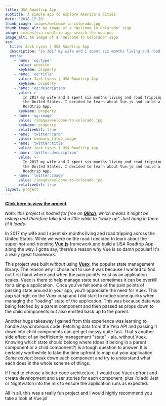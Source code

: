 ```yaml
---
title: USA Roadtrip App
subtitle: A simple app to explore America's cities.
date: '2018-12-18'
thumb_image: images/welcome-to-colorado.jpg
thumb_image_alt: An image of a "Welcome to Colorado" sign
image: images/usa-roadtrip-app-search-the-usa.png
image_alt: An image of a "Welcome to Colorado" sign
seo:
  title: Jack Lyons | USA Roadtrip App
  description: "In 2017 my wife and I spent six months living and road tripping across the United States. I decided to learn about\_Vue.js and build a USA Roadtrip App."
  extra:
    - name: 'og:type'
      value: website
      keyName: property
    - name: 'og:title'
      value: Jack Lyons | USA Roadtrip App
      keyName: property
    - name: 'og:description'
      value: >-
        In 2017 my wife and I spent six months living and road tripping across
        the United States. I decided to learn about Vue.js and build a USA
        Roadtrip App.
      keyName: property
    - name: 'og:image'
      value: /images/welcome-to-colorado.jpg
      keyName: property
      relativeUrl: true
    - name: 'twitter:card'
      value: summary_large_image
    - name: 'twitter:title'
      value: Jack Lyons | USA Roadtrip App
    - name: 'twitter:description'
      value: >-
        In 2017 my wife and I spent six months living and road tripping across
        the United States. I decided to learn about Vue.js and build a USA
        Roadtrip App.
    - name: 'twitter:image'
      value: /images/welcome-to-colorado.jpg
      relativeUrl: true
layout: project
---
```

[**Click here to view the project**](https://fluttering-farmer.glitch.me/)

*Note: this project is hosted for free on *[***Glitch***](http://glitch.com/)*, which means it might be asleep and therefore take just a little while to "wake up". Just hang in there til it loads.*

In 2017 my wife and I spent six months living and road tripping across the United States. While we were on the road I decided to learn about the super-hot-and-trending [**Vue.js**](https://vuejs.org/) framework and build a USA Roadtrip App along the way. I gotta say, there’s a reason why Vue is so damn popular! It's a really great framework.

This project was built *without* using [**Vuex**](https://vuex.vuejs.org/), the popular state management library. The reason *why* I chose not to use it was because I wanted to find out first hand where and when the pain point/s exist as an application scales. Vuex is there to help manage state but sometimes it can be overkill for a simple application.  Once you've felt some of the pain points of passing state around in your app, you'll appreciate the need for Vuex. This app sat right on the Vuex cusp and I did start to notice some quirks when managing the "loading" state of the application. This was because data was being fetched by a parent component and then passed as props down to the child components but also emitted back up to the parent.

Another huge takeaway I gained from this experience was learning to handle asynchronous code. Fetching data from the Yelp API and passing it down into child components can get get messy quite fast. That's another side effect of an inefficiently management "state" - ala, without Vuex. Knowing which state should belong where (does it belong in a parent component or a child component?) is a tough question to answer. It is certainly worthwhile to take the time upfront to map out your application. *Some advice*: break down each component and try to understand what each does in the whole scheme of things.

If I had to choose a better code architecture, I would use Vuex upfront and create development and user stories for each component, plus I'd add Jest or Nightwatch into the mix to ensure the application runs as expected.

All in all, this was a really fun project and I would highly recommend you take a look at Vue.js!
